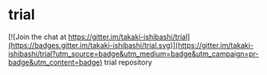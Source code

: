 # trial

[![Join the chat at https://gitter.im/takaki-ishibashi/trial](https://badges.gitter.im/takaki-ishibashi/trial.svg)](https://gitter.im/takaki-ishibashi/trial?utm_source=badge&utm_medium=badge&utm_campaign=pr-badge&utm_content=badge)
trial repository
